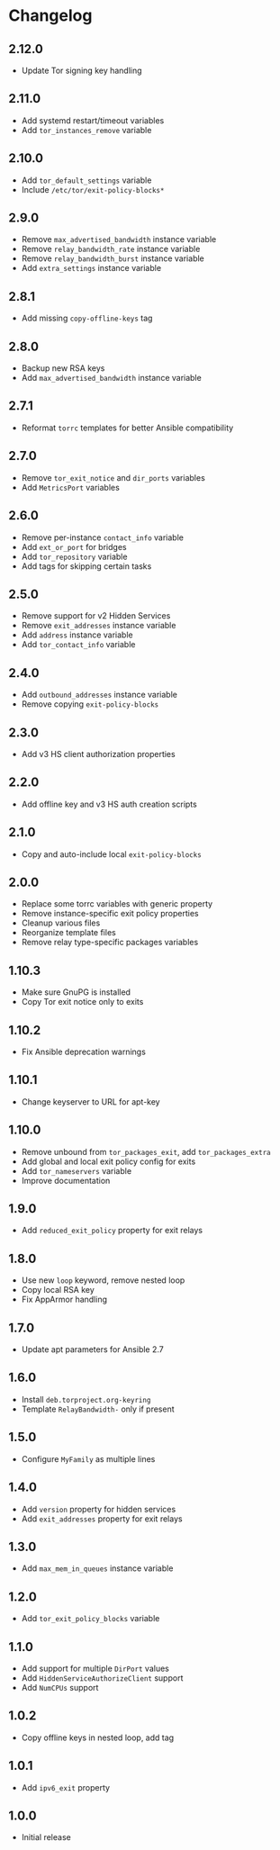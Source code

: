 # Changelog

## 2.12.0

- Update Tor signing key handling

## 2.11.0

- Add systemd restart/timeout variables
- Add `tor_instances_remove` variable

## 2.10.0

- Add `tor_default_settings` variable
- Include `/etc/tor/exit-policy-blocks*`

## 2.9.0

- Remove `max_advertised_bandwidth` instance variable
- Remove `relay_bandwidth_rate` instance variable
- Remove `relay_bandwidth_burst` instance variable
- Add `extra_settings` instance variable

## 2.8.1

- Add missing `copy-offline-keys` tag

## 2.8.0

- Backup new RSA keys
- Add `max_advertised_bandwidth` instance variable

## 2.7.1

- Reformat `torrc` templates for better Ansible compatibility

## 2.7.0

- Remove `tor_exit_notice` and `dir_ports` variables
- Add `MetricsPort` variables

## 2.6.0

- Remove per-instance `contact_info` variable
- Add `ext_or_port` for bridges
- Add `tor_repository` variable
- Add tags for skipping certain tasks

## 2.5.0

- Remove support for v2 Hidden Services
- Remove `exit_addresses` instance variable
- Add `address` instance variable
- Add `tor_contact_info` variable

## 2.4.0

- Add `outbound_addresses` instance variable
- Remove copying `exit-policy-blocks`

## 2.3.0

- Add v3 HS client authorization properties

## 2.2.0

- Add offline key and v3 HS auth creation scripts

## 2.1.0

- Copy and auto-include local `exit-policy-blocks`

## 2.0.0

- Replace some torrc variables with generic property
- Remove instance-specific exit policy properties
- Cleanup various files
- Reorganize template files
- Remove relay type-specific packages variables

## 1.10.3

- Make sure GnuPG is installed
- Copy Tor exit notice only to exits

## 1.10.2

- Fix Ansible deprecation warnings

## 1.10.1

- Change keyserver to URL for apt-key

## 1.10.0

- Remove unbound from `tor_packages_exit`, add `tor_packages_extra`
- Add global and local exit policy config for exits
- Add `tor_nameservers` variable
- Improve documentation

## 1.9.0

- Add `reduced_exit_policy` property for exit relays

## 1.8.0

- Use new `loop` keyword, remove nested loop
- Copy local RSA key
- Fix AppArmor handling

## 1.7.0

- Update apt parameters for Ansible 2.7

## 1.6.0

- Install `deb.torproject.org-keyring`
- Template `RelayBandwidth-` only if present

## 1.5.0

- Configure `MyFamily` as multiple lines

## 1.4.0

- Add `version` property for hidden services
- Add `exit_addresses` property for exit relays

## 1.3.0

- Add `max_mem_in_queues` instance variable

## 1.2.0

- Add `tor_exit_policy_blocks` variable

## 1.1.0

- Add support for multiple `DirPort` values
- Add `HiddenServiceAuthorizeClient` support
- Add `NumCPUs` support

## 1.0.2

- Copy offline keys in nested loop, add tag

## 1.0.1

- Add `ipv6_exit` property

## 1.0.0

- Initial release
